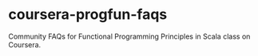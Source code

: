 coursera-progfun-faqs
=====================

Community FAQs for Functional Programming Principles in Scala class on Coursera.
